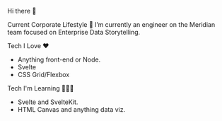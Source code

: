 Hi there 👋

Current Corporate Lifestyle 🏢
I’m currently an engineer on the Meridian team focused on Enterprise Data Storytelling.

Tech I Love ❤️
- Anything front-end or Node.
- Svelte
- CSS Grid/Flexbox

Tech I'm Learning 👨🏼‍💻
- Svelte and SvelteKit.
- HTML Canvas and anything data viz.
